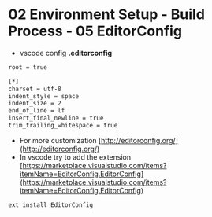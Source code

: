 # 02 Environment Setup - Build Process - 05 EditorConfig

- vscode config **.editorconfig**
```txt
root = true

[*]
charset = utf-8
indent_style = space
indent_size = 2
end_of_line = lf
insert_final_newline = true
trim_trailing_whitespace = true
```

- For more customization [http://editorconfig.org/](http://editorconfig.org/)
- In vscode try to add the extension [https://marketplace.visualstudio.com/items?itemName=EditorConfig.EditorConfig](https://marketplace.visualstudio.com/items?itemName=EditorConfig.EditorConfig)

```shell
ext install EditorConfig
```